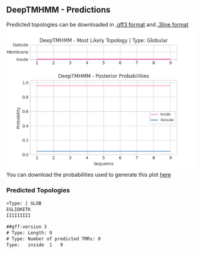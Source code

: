 ## DeepTMHMM - Predictions
Predicted topologies can be downloaded in [.gff3 format](TMRs.gff3) and [.3line format](predicted_topologies.3line)
![picture](plot.png)
You can download the probabilities used to generate this plot [here](Type:_probs.csv)
### Predicted Topologies
```
>Type: | GLOB
EGLIDKETK
IIIIIIIII

```


```
##gff-version 3
# Type: Length: 9
# Type: Number of predicted TMRs: 0
Type:	inside	1	9				

```
